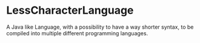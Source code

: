 # LessCharacterLanguage
A Java like Language, with a possibility to have a way shorter syntax, to be compiled into multiple different programming languages.
